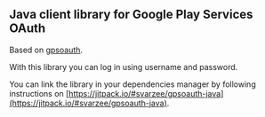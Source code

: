 Java client library for Google Play Services OAuth
--------------------------------------------------

Based on [gpsoauth](https://github.com/simon-weber/gpsoauth).

With this library you can log in using username and password.

You can link the library in your dependencies manager by following instructions on [https://jitpack.io/#svarzee/gpsoauth-java](https://jitpack.io/#svarzee/gpsoauth-java).
